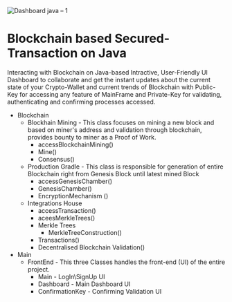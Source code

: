 ![Dashboard java – 1](https://user-images.githubusercontent.com/53647573/81779583-9df12d00-9512-11ea-993d-f80727bbe77f.png)

# Blockchain based Secured-Transaction on Java

Interacting with Blockchain on Java-based Intractive, User-Friendly UI Dashboard to collaborate and get the instant updates about the current state of your Crypto-Wallet and current trends of Blockchain with Public-Key for accessing any feature of MainFrame and Private-Key for validating, authenticating and confirming processes accessed.
- Blockchain
  - Blockhain Mining - This class focuses on mining a new block and based on miner's address and validation through blockchain, provides bounty to miner as a Proof of Work.
    - accessBlockchainMining()
    - Mine()
    - Consensus()
  - Production Gradle - This class is responsible for generation of entire Blockchain right from Genesis Block until latest mined Block
    - accessGenesisChamber()
    - GenesisChamber()
    - EncryptionMechanism ()
  - Integrations House
    - accessTransaction()
    - aceesMerkleTrees()
    - Merkle Trees
      - MerkleTreeConstruction()
    - Transactions()
    - Decentralised Blockchain Validation()
- Main
  - FrontEnd - This three Classes handles the front-end (UI) of the entire project.
    - Main - LogIn\SignUp UI
    - Dashboard - Main Dashboard UI
    - ConfirmationKey - Confirming Validation UI
